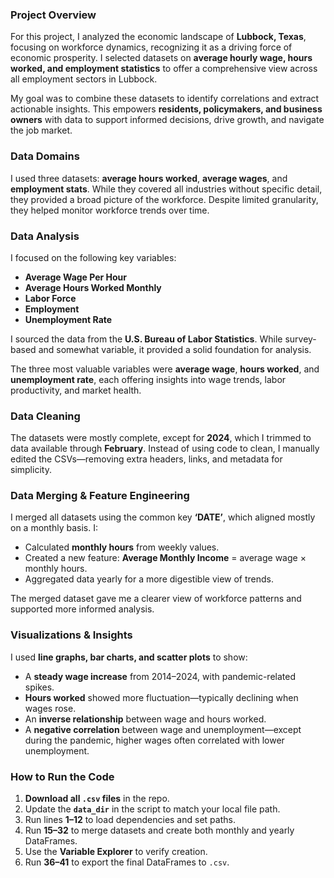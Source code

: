 ### Project Overview

For this project, I analyzed the economic landscape of **Lubbock, Texas**, focusing on workforce dynamics, recognizing it as a driving force of economic prosperity. I selected datasets on **average hourly wage, hours worked, and employment statistics** to offer a comprehensive view across all employment sectors in Lubbock.

My goal was to combine these datasets to identify correlations and extract actionable insights. This empowers **residents, policymakers, and business owners** with data to support informed decisions, drive growth, and navigate the job market.



### Data Domains

I used three datasets: **average hours worked**, **average wages**, and **employment stats**. While they covered all industries without specific detail, they provided a broad picture of the workforce. Despite limited granularity, they helped monitor workforce trends over time.



### Data Analysis

I focused on the following key variables:
- **Average Wage Per Hour**
- **Average Hours Worked Monthly**
- **Labor Force**
- **Employment**
- **Unemployment Rate**

I sourced the data from the **U.S. Bureau of Labor Statistics**. While survey-based and somewhat variable, it provided a solid foundation for analysis.

The three most valuable variables were **average wage**, **hours worked**, and **unemployment rate**, each offering insights into wage trends, labor productivity, and market health.



### Data Cleaning

The datasets were mostly complete, except for **2024**, which I trimmed to data available through **February**. Instead of using code to clean, I manually edited the CSVs—removing extra headers, links, and metadata for simplicity.



### Data Merging & Feature Engineering

I merged all datasets using the common key **‘DATE’**, which aligned mostly on a monthly basis. I:
- Calculated **monthly hours** from weekly values.
- Created a new feature: **Average Monthly Income** = average wage × monthly hours.
- Aggregated data yearly for a more digestible view of trends.

The merged dataset gave me a clearer view of workforce patterns and supported more informed analysis.



### Visualizations & Insights

I used **line graphs, bar charts, and scatter plots** to show:
- A **steady wage increase** from 2014–2024, with pandemic-related spikes.
- **Hours worked** showed more fluctuation—typically declining when wages rose.
- An **inverse relationship** between wage and hours worked.
- A **negative correlation** between wage and unemployment—except during the pandemic, higher wages often correlated with lower unemployment.



### How to Run the Code

1. **Download all `.csv` files** in the repo.
2. Update the **`data_dir`** in the script to match your local file path.
3. Run lines **1–12** to load dependencies and set paths.
4. Run **15–32** to merge datasets and create both monthly and yearly DataFrames.
5. Use the **Variable Explorer** to verify creation.
6. Run **36–41** to export the final DataFrames to `.csv`.
